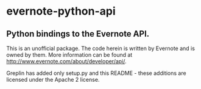 evernote-python-api
===================

Python bindings to the Evernote API.
------------------------------------

This is an unofficial package.  The code herein is written by Evernote and is
owned by them.  More information can be found at http://www.evernote.com/about/developer/api/.

Greplin has added only setup.py and this README - these additions are licensed under
the Apache 2 license.
